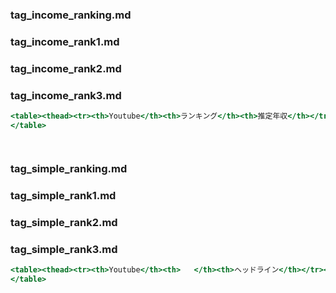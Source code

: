 ### tag_income_ranking.md
### tag_income_rank1.md
### tag_income_rank2.md
### tag_income_rank3.md


``` .html
<table><thead><tr><th>Youtube</th><th>ランキング</th><th>推定年収</th></tr></thead>
</table>
```

``` .md

```


```
```


### tag_simple_ranking.md
### tag_simple_rank1.md
### tag_simple_rank2.md
### tag_simple_rank3.md

``` .html
<table><thead><tr><th>Youtube</th><th>   </th><th>ヘッドライン</th></tr></thead>
</table>
```

``` .md


```


```
```


